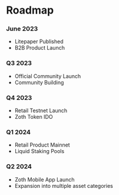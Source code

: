 # Roadmap

### June 2023

* Litepaper Published
* B2B Product Launch

### Q3 2023

* Official Community Launch
* Community Building

### Q4 2023

* Retail Testnet Launch
* Zoth Token IDO

### Q1 2024

* Retail Product Mainnet
* Liquid Staking Pools

### Q2 2024

* Zoth Mobile App Launch
* Expansion into multiple asset categories
